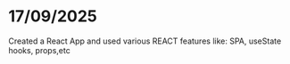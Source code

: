 # 17/09/2025
Created a React App and used various REACT features like:
SPA, useState hooks, props,etc